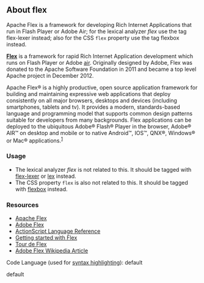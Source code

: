 ## About flex

Apache Flex is a framework for developing Rich Internet Applications that run in Flash Player or Adobe Air; for the lexical analyzer *flex* use the tag flex-lexer instead; also for the CSS `flex` property use the tag flexbox instead.

**[Flex](http://flex.apache.org/)** is a framework for rapid Rich Internet Application development which runs on Flash Player or Adobe [air](http://stackoverflow.com/questions/tagged/air "show questions tagged 'air'"). Originally designed by Adobe, Flex was donated to the Apache Software Foundation in 2011 and became a top level Apache project in December 2012.

Apache Flex® is a highly productive, open source application framework for building and maintaining expressive web applications that deploy consistently on all major browsers, desktops and devices (including smartphones, tablets and tv). It provides a modern, standards-based language and programming model that supports common design patterns suitable for developers from many backgrounds. Flex applications can be deployed to the ubiquitous Adobe® Flash® Player in the browser, Adobe® AIR™ on desktop and mobile or to native Android™, IOS™, QNX®, Windows® or Mac® applications.<sup>[1](http://flex.apache.org/)</sup>

### Usage

*   The lexical analyzer _flex_ is not related to this. It should be tagged with [flex-lexer](http://stackoverflow.com/questions/tagged/flex-lexer "show questions tagged 'flex-lexer'") or [lex](http://stackoverflow.com/questions/tagged/lex "show questions tagged 'lex'") instead.
*   The CSS property `flex` is also not related to this. It should be tagged with [flexbox](http://stackoverflow.com/questions/tagged/flexbox "show questions tagged 'flexbox'") instead.

### Resources

*   [Apache Flex](http://flex.apache.org/)
*   [Adobe Flex](http://www.adobe.com/products/flex.html)
*   [ActionScript Language Reference](http://help.adobe.com/en_US/FlashPlatform/reference/actionscript/3/index.html)
*   [Getting started with Flex](http://flex.apache.org/doc-getstarted.html)
*   [Tour de Flex](http://flex.apache.org/tourdeflex/index.html)
*   [Adobe Flex Wikipedia Article](http://en.wikipedia.org/wiki/Adobe_Flex)

Code Language (used for [syntax highlighting](http://google-code-prettify.googlecode.com/svn/trunk/README.html)): default

  default